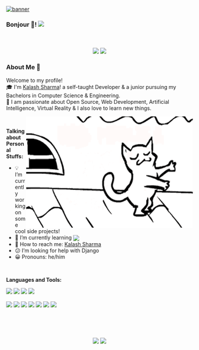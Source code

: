 <a target="_blank" href="https://www.kalashsharma.me/"><img src="https://user-images.githubusercontent.com/54969439/123627210-58cfad80-d82f-11eb-806e-4f33a78305b5.png" alt="banner"  /></a>
### Bonjour :ghost:! <img src="https://media.giphy.com/media/hvRJCLFzcasrR4ia7z/giphy.gif" width="25px"> 
<br />

<h5 align="center">
    <a href="https://www.linkedin.com/in/kalashsharma99/" target="_blank" title="LinkedIn Profile"><img src="https://img.shields.io/badge/LinkedIn-0077B5?style=for-the-badge&logo=linkedin&logoColor=white"></a>
  <a href="https://twitter.com/kalashsharma99" target="_blank" title="Twitter Profile"><img src="https://img.shields.io/badge/Twitter-1DA1F2?style=for-the-badge&logo=twitter&logoColor=white"></a>
</h5>

### About Me 🚀
Welcome to my profile!<br />
:mortar_board:  I'm [Kalash Sharma](https://www.linkedin.com/in/kalashsharma99/)! a self-taught Developer & a junior pursuing my Bachelors in Computer Science & Engineering. <br />
:beginner: I am passionate about Open Source, Web Development, Artificial Intelligence, Virtual Reality & I also love to learn new things. <br />

<img align="right" src="cat-dancing.gif" width="450" height="300" />
<br />

**Talking about Personal Stuffs:**

- :bulb: I’m currently working on some cool side projects!
- 🌱 I’m currently learning <img align="center" src="https://img.shields.io/badge/Django-092E20?style=for-the-badge&logo=django&logoColor=green" />
- :satellite: How to reach me: [Kalash Sharma](https://www.linkedin.com/in/kalashsharma99/)
- :confused: I’m looking for help with Django
- :grinning: Pronouns: he/him

<br />

**Languages and Tools:** 
<p align="left">
  <code><img src="https://img.shields.io/badge/C-00599C?style=for-the-badge&logo=c&logoColor=white"></code>
  <code><img src="https://img.shields.io/badge/C%2B%2B-00599C?style=for-the-badge&logo=c%2B%2B&logoColor=white"></code>
  <code><img src="https://img.shields.io/badge/Python-14354C?style=for-the-badge&logo=python&logoColor=white"></code>
  <code><img src="https://img.shields.io/badge/JavaScript-F7DF1E?style=for-the-badge&logo=javascript&logoColor=black"></code>
  <br /><br />
  <code><img src="https://img.shields.io/badge/HTML5-E34F26?style=for-the-badge&logo=html5&logoColor=white"></code>
  <code><img src="https://img.shields.io/badge/CSS3-1572B6?style=for-the-badge&logo=css3&logoColor=white"></code>
  <code><img src="https://img.shields.io/badge/Sass-CC6699?style=for-the-badge&logo=sass&logoColor=white"></code>
  <code><img src="https://img.shields.io/badge/Node.js-43853D?style=for-the-badge&logo=node.js&logoColor=white"></code>
  <code><img src="https://img.shields.io/badge/Express.js-000000?style=for-the-badge&logo=express&logoColor=white"></code>
  <code><img src="https://img.shields.io/badge/Bootstrap-563D7C?style=for-the-badge&logo=bootstrap&logoColor=white"></code>
  <code><img src="https://img.shields.io/badge/MongoDB-4EA94B?style=for-the-badge&logo=mongodb&logoColor=white"></code>
  <br /><br />
</p>
<br />
<br />

<p align=center>
  <img width=420 src="https://github-readme-streak-stats.herokuapp.com/?user=k99sharma&theme=tokyonight" />
  <img width=420 src="https://github-readme-stats.vercel.app/api?username=k99sharma&show_icons=true&theme=tokyonight" />
</p>
